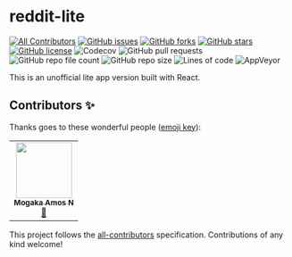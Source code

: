 # reddit-lite
<!-- ALL-CONTRIBUTORS-BADGE:START - Do not remove or modify this section -->
[![All Contributors](https://img.shields.io/badge/all_contributors-1-orange.svg?style=flat-square)](#contributors-)
[![GitHub issues](https://img.shields.io/github/issues/Mogakamo/reddit-lite)](https://github.com/Mogakamo/reddit-lite/issues)
[![GitHub forks](https://img.shields.io/github/forks/Mogakamo/reddit-lite)](https://github.com/Mogakamo/reddit-lite/network)
[![GitHub stars](https://img.shields.io/github/stars/Mogakamo/reddit-lite)](https://github.com/Mogakamo/reddit-lite/stargazers)
[![GitHub license](https://img.shields.io/github/license/Mogakamo/reddit-lite)](https://github.com/Mogakamo/reddit-lite/blob/main/LICENSE)
![Codecov](https://img.shields.io/codecov/c/github/Mogakamo/reddit-lite)
![GitHub pull requests](https://img.shields.io/github/issues-pr/Mogakamo/reddit-lite)
![GitHub repo file count](https://img.shields.io/github/directory-file-count/Mogakamo/reddit-lite)
![GitHub repo size](https://img.shields.io/github/repo-size/Mogakamo/reddit-lite)
![Lines of code](https://img.shields.io/tokei/lines/github/mogakamo/reddit-lite)
![AppVeyor](https://img.shields.io/appveyor/build/mogakamo/reddit-lite)
<!-- ALL-CONTRIBUTORS-BADGE:END -->
This is an unofficial lite app version built with React.
## Contributors ✨

Thanks goes to these wonderful people ([emoji key](https://allcontributors.org/docs/en/emoji-key)):

<!-- ALL-CONTRIBUTORS-LIST:START - Do not remove or modify this section -->
<!-- prettier-ignore-start -->
<!-- markdownlint-disable -->
<table>
  <tr>
    <td align="center"><a href="https://github.com/Mogakamo"><img src="https://avatars.githubusercontent.com/u/61131314?v=4?s=100" width="100px;" alt=""/><br /><sub><b>Mogaka Amos N</b></sub></a><br /><a href="#design-Mogakamo" title="Design">🎨</a></td>
  </tr>
</table>

<!-- markdownlint-restore -->
<!-- prettier-ignore-end -->

<!-- ALL-CONTRIBUTORS-LIST:END -->

This project follows the [all-contributors](https://github.com/all-contributors/all-contributors) specification. Contributions of any kind welcome!
